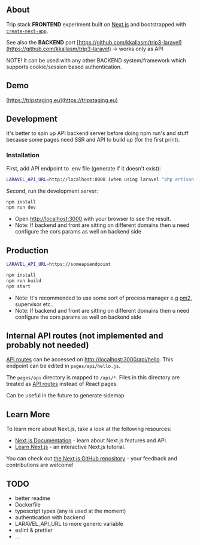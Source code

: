 ## About

Trip stack **FRONTEND** experiment built on [Next.js](https://nextjs.org/) and bootstrapped with [`create-next-app`](https://github.com/vercel/next.js/tree/canary/packages/create-next-app).

See also the **BACKEND** part [https://github.com/kkallasm/trip3-laravel](https://github.com/kkallasm/trip3-laravel) -> works only as API

NOTE! It can be used with any other BACKEND system/framework which supports cookie/session based authentication.

## Demo

[https://tripstaging.eu](https://tripstaging.eu)

## Development

It's better to spin up API backend server before doing npm run's and stuff because some pages need SSR and API to build up (for the first print).

### Installation

First, add API endpoint to .env file (generate if it doesn't exist):

```bash
LARAVEL_API_URL=http://localhost:8000 (when using laravel "php artisan serve")
```

Second, run the development server:

```bash
npm install
npm run dev
```
 - Open [http://localhost:3000](http://localhost:3000) with your browser to see the result.
 - Note: If backend and front are sitting on different domains then u need configure the cors params as well on backend side

## Production

```bash
LARAVEL_API_URL=https://someapiendpoint
```

```bash
npm install
npm run build
npm start
```
 - Note: It's recommended to use some sort of process manager e.g [pm2](https://pm2.keymetrics.io), supervisor etc..
 - Note: If backend and front are sitting on different domains then u need configure the cors params as well on backend side

## Internal API routes (not implemented and probably not needed)

[API routes](https://nextjs.org/docs/api-routes/introduction) can be accessed on [http://localhost:3000/api/hello](http://localhost:3000/api/hello). This endpoint can be edited in `pages/api/hello.js`.

The `pages/api` directory is mapped to `/api/*`. Files in this directory are treated as [API routes](https://nextjs.org/docs/api-routes/introduction) instead of React pages.

Can be useful in the future to generate sidemap

## Learn More

To learn more about Next.js, take a look at the following resources:

- [Next.js Documentation](https://nextjs.org/docs) - learn about Next.js features and API.
- [Learn Next.js](https://nextjs.org/learn) - an interactive Next.js tutorial.

You can check out [the Next.js GitHub repository](https://github.com/vercel/next.js/) - your feedback and contributions are welcome!

## TODO

 - better readme
 - Dockerfile
 - typescript types (any is used at the moment)
 - authentication with backend
 - LARAVEL_API_URL to more generic variable
 - eslint & prettier
 - ...
